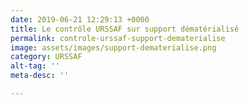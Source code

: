 ```yaml
---
date: 2019-06-21 12:29:13 +0000
title: Le contrôle URSSAF sur support dématérialisé
permalink: controle-urssaf-support-dematerialise
image: assets/images/support-dematerialise.png
category: URSSAF
alt-tag: ''
meta-desc: ''

---
```

